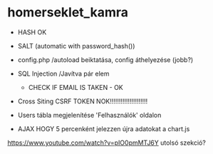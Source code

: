 # homerseklet_kamra
- HASH OK
- SALT (automatic with password_hash())
- config.php /autoload beiktatása, config áthelyezése (jobb?)
- SQL Injection /Javítva pár elem
    - CHECK IF EMAIL IS TAKEN - OK
- Cross Siting CSRF TOKEN NOK!!!!!!!!!!!!!!!!!!!!!
- Users tábla megjelenítése 'Felhasználók' oldalon

- AJAX HOGY 5 percenként jelezzen újra adatokat a chart.js

https://www.youtube.com/watch?v=pIO0pmMTJ6Y utolsó szekció?
